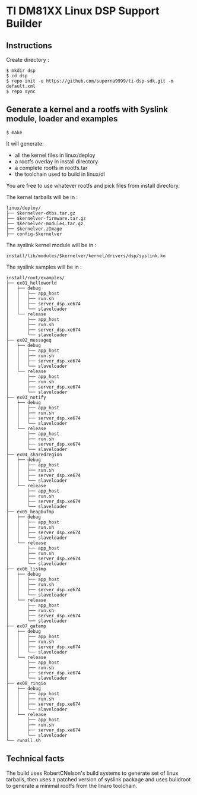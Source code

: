 # TI DM81XX Linux DSP Support Builder #

## Instructions ##

Create directory :

```
$ mkdir dsp
$ cd dsp
$ repo init -u https://github.com/superna9999/ti-dsp-sdk.git -m default.xml
$ repo sync
```

## Generate a kernel and a rootfs with Syslink module, loader and examples ##

```
$ make
```

It will generate:
 * all the kernel files in linux/deploy
 * a rootfs overlay in install directory
 * a complete rootfs in rootfs.tar
 * the toolchain used to build in linux/dl

You are free to use whatever rootfs and pick files from install directory.

The kernel tarballs will be in :
```
linux/deploy/
├── $kernelver-dtbs.tar.gz
├── $kernelver-firmware.tar.gz
├── $kernelver-modules.tar.gz
├── $kernelver.zImage
├── config-$kernelver
```

The syslink kernel module will be in :
```
install/lib/modules/$kernelver/kernel/drivers/dsp/syslink.ko
```

The syslink samples will be in :
```
install/root/examples/
├── ex01_helloworld
│   ├── debug
│   │   ├── app_host
│   │   ├── run.sh
│   │   ├── server_dsp.xe674
│   │   └── slaveloader
│   └── release
│       ├── app_host
│       ├── run.sh
│       ├── server_dsp.xe674
│       └── slaveloader
├── ex02_messageq
│   ├── debug
│   │   ├── app_host
│   │   ├── run.sh
│   │   ├── server_dsp.xe674
│   │   └── slaveloader
│   └── release
│       ├── app_host
│       ├── run.sh
│       ├── server_dsp.xe674
│       └── slaveloader
├── ex03_notify
│   ├── debug
│   │   ├── app_host
│   │   ├── run.sh
│   │   ├── server_dsp.xe674
│   │   └── slaveloader
│   └── release
│       ├── app_host
│       ├── run.sh
│       ├── server_dsp.xe674
│       └── slaveloader
├── ex04_sharedregion
│   ├── debug
│   │   ├── app_host
│   │   ├── run.sh
│   │   ├── server_dsp.xe674
│   │   └── slaveloader
│   └── release
│       ├── app_host
│       ├── run.sh
│       ├── server_dsp.xe674
│       └── slaveloader
├── ex05_heapbufmp
│   ├── debug
│   │   ├── app_host
│   │   ├── run.sh
│   │   ├── server_dsp.xe674
│   │   └── slaveloader
│   └── release
│       ├── app_host
│       ├── run.sh
│       ├── server_dsp.xe674
│       └── slaveloader
├── ex06_listmp
│   ├── debug
│   │   ├── app_host
│   │   ├── run.sh
│   │   ├── server_dsp.xe674
│   │   └── slaveloader
│   └── release
│       ├── app_host
│       ├── run.sh
│       ├── server_dsp.xe674
│       └── slaveloader
├── ex07_gatemp
│   ├── debug
│   │   ├── app_host
│   │   ├── run.sh
│   │   ├── server_dsp.xe674
│   │   └── slaveloader
│   └── release
│       ├── app_host
│       ├── run.sh
│       ├── server_dsp.xe674
│       └── slaveloader
├── ex08_ringio
│   ├── debug
│   │   ├── app_host
│   │   ├── run.sh
│   │   ├── server_dsp.xe674
│   │   └── slaveloader
│   └── release
│       ├── app_host
│       ├── run.sh
│       ├── server_dsp.xe674
│       └── slaveloader
└── runall.sh
```

## Technical facts ##

The build uses RobertCNelson's build systems to generate set of linux tarballs, then uses a patched version of syslink package and uses buildroot to generate a minimal rootfs from the linaro toolchain.

